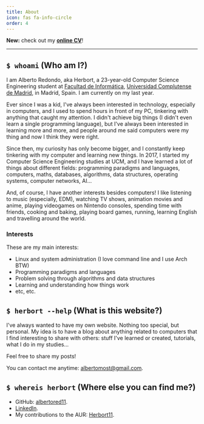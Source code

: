 ```yaml
---
title: About
icon: fas fa-info-circle
order: 4
---
```


**New:** check out my [**online CV**](https://cv.herbort.me)!

---

## `$ whoami` (Who am I?)

I am Alberto Redondo, aka Herbort, a 23-year-old Computer Science Engineering student at [Facultad de Informática](https://informatica.ucm.es/), [Universidad Complutense de Madrid](https://ucm.es/), in Madrid, Spain. I am currently on my last year.

Ever since I was a kid, I've always been interested in technology, especially in computers, and I used to spend hours in front of my PC, tinkering with anything that caught my attention. I didn't achieve big things (I didn't even learn a single programming language), but I've always been interested in learning more and more, and people around me said computers were my thing and now I think they were right.

Since then, my curiosity has only become bigger, and I constantly keep tinkering with my computer and learning new things. In 2017, I started my Computer Science Engineering studies at UCM, and I have learned a lot of things about different fields: programming paradigms and languages, computers, maths, databases, algorithms, data structures, operating systems, computer networks, AI...

And, of course, I have another interests besides computers! I like listening to music (especially, EDM), watching TV shows, animation movies and anime, playing videogames on Nintendo consoles, spending time with friends, cooking and baking, playing board games, running, learning English and travelling around the world.

### Interests

These are my main interests:

* Linux and system administration (I love command line and I use Arch BTW)
* Programming paradigms and languages
* Problem solving through algorithms and data structures
* Learning and understanding how things work
* etc, etc.

## `$ herbort --help` (What is this website?)

I've always wanted to have my own website. Nothing too special, but personal. My idea is to have a blog about anything related to computers that I find interesting to share with others: stuff I've learned or created, tutorials, what I do in my studies...

Feel free to share my posts!

You can contact me anytime: [albertomost@gmail.com](mailto:albertomost@gmail.com).

## `$ whereis herbort` (Where else you can find me?)

* GitHub: [albertored11](https://github.com/albertored11).
* [LinkedIn](https://www.linkedin.com/in/albertoredg/).
* My contributions to the AUR: [Herbort11](https://aur.archlinux.org/packages/?K=Herbort11&SeB=m).
